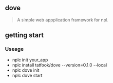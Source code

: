 ## dove
> A simple web appplication framework for npl.

## getting start
### Useage
- nplc init your_app
- nplc install tatfook/dove --version=0.1.0 --local
- nplc dove init
- nplc dove start
